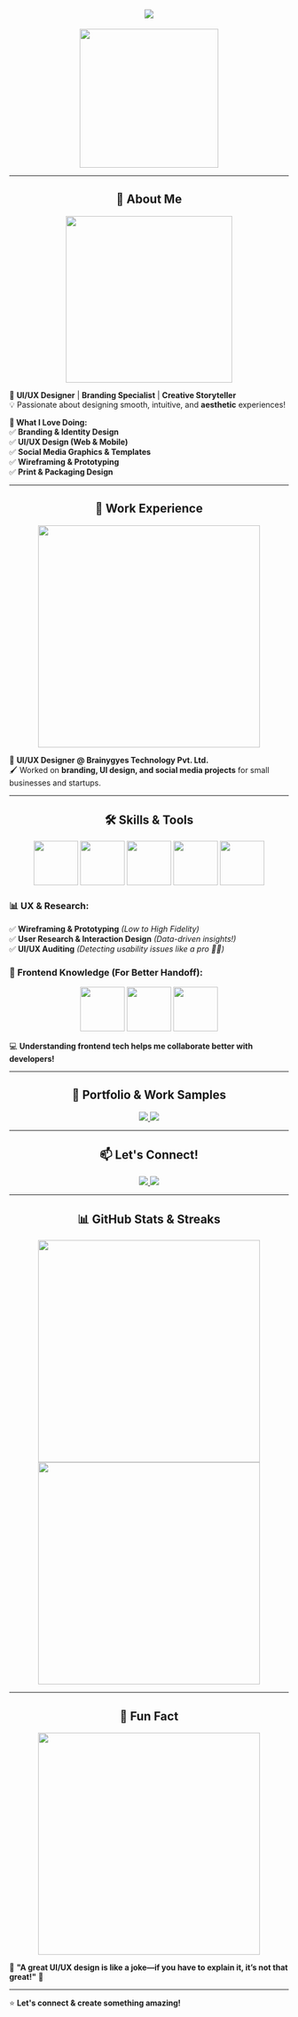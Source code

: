 <!-- 🎨 SONU MALTIYAR | CREATIVE UI/UX DESIGNER -->
<h1 align="center">
  <img src="https://readme-typing-svg.herokuapp.com?font=Poppins&color=%23F77F00&center=true&vCenter=true&width=600&height=60&lines=👋+Hello,+I'm+Sonu+Maltiyar!;🚀+UI/UX+Designer+|+Branding+Specialist;🎨+Bringing+Designs+to+Life!">
</h1>

<!-- 3D Avatar -->
<p align="center">
  <img src="https://cdn3d.iconscout.com/3d/premium/thumb/ui-ux-designer-5644704-4714328.png" width="250"/>
</p>

---

<h2 align="center">🚀 About Me</h2>

<p align="center">
  <img src="https://cdn3d.iconscout.com/3d/premium/thumb/web-designer-5644686-4714311.png" width="300"/>
</p>

🎨 **UI/UX Designer** | **Branding Specialist** | **Creative Storyteller**  
💡 Passionate about designing smooth, intuitive, and **aesthetic** experiences!  

**🌟 What I Love Doing:**  
✅ **Branding & Identity Design**  
✅ **UI/UX Design (Web & Mobile)**  
✅ **Social Media Graphics & Templates**  
✅ **Wireframing & Prototyping**  
✅ **Print & Packaging Design**  

---

<h2 align="center">💼 Work Experience</h2>

<!-- 3D Work Illustration -->
<p align="center">
  <img src="https://cdn3d.iconscout.com/3d/premium/thumb/website-development-5644692-4714317.png" width="400"/>
</p>

📌 **UI/UX Designer @ Brainygyes Technology Pvt. Ltd.**  
🖌️ Worked on **branding, UI design, and social media projects** for small businesses and startups.  

---

<h2 align="center">🛠 Skills & Tools</h2>

<!-- 3D Design Tools -->
<p align="center">
  <img src="https://cdn3d.iconscout.com/3d/premium/thumb/figma-6829361-5619901.png" width="80"/>
  <img src="https://cdn3d.iconscout.com/3d/premium/thumb/adobe-photoshop-6829365-5619905.png" width="80"/>
  <img src="https://cdn3d.iconscout.com/3d/premium/thumb/adobe-illustrator-6829359-5619899.png" width="80"/>
  <img src="https://cdn3d.iconscout.com/3d/premium/thumb/canva-6829362-5619902.png" width="80"/>
  <img src="https://cdn3d.iconscout.com/3d/premium/thumb/framer-6829363-5619903.png" width="80"/>
</p>

### **📊 UX & Research:**
✅ **Wireframing & Prototyping** *(Low to High Fidelity)*  
✅ **User Research & Interaction Design** *(Data-driven insights!)*  
✅ **UI/UX Auditing** *(Detecting usability issues like a pro 🕵️‍♂️)*  

### **🔗 Frontend Knowledge (For Better Handoff):**
<p align="center">
  <img src="https://cdn3d.iconscout.com/3d/premium/thumb/html-6829367-5619907.png" width="80"/>
  <img src="https://cdn3d.iconscout.com/3d/premium/thumb/css-6829366-5619906.png" width="80"/>
  <img src="https://cdn3d.iconscout.com/3d/premium/thumb/javascript-6829368-5619908.png" width="80"/>
</p>

💻 **Understanding frontend tech helps me collaborate better with developers!**  

---

<h2 align="center">📂 Portfolio & Work Samples</h2>

<p align="center">
  <a href="https://www.behance.net/sonumaltiyar07">
    <img src="https://img.shields.io/badge/🔗%20Behance%20Portfolio-%230077B5.svg?style=for-the-badge" />
  </a>
  <a href="https://dribbble.com/sonumaltiyar07">
    <img src="https://img.shields.io/badge/🎨%20Dribbble%20Shots-%23EA4C89.svg?style=for-the-badge" />
  </a>
</p>

---

<h2 align="center">📫 Let's Connect!</h2>

<p align="center">
  <a href="mailto:sonu.maltiyar.004@gmail.com">
    <img src="https://img.shields.io/badge/📧%20Email%20Me-D14836?style=for-the-badge&logo=gmail&logoColor=white" />
  </a>
  <a href="http://www.linkedin.com/in/sonu-maltiyar">
    <img src="https://img.shields.io/badge/💼%20LinkedIn-0077B5?style=for-the-badge&logo=linkedin&logoColor=white" />
  </a>
</p>

---

<h2 align="center">📊 GitHub Stats & Streaks</h2>

<p align="center">
  <img src="https://github-readme-stats.vercel.app/api?username=SonuMaltiyar&show_icons=true&theme=radical" width="400"/>
  <img src="https://github-readme-streak-stats.herokuapp.com/?user=SonuMaltiyar&theme=radical" width="400"/>
</p>

---

<h2 align="center">🎨 Fun Fact</h2>

<p align="center">
  <img src="https://media.giphy.com/media/26tn33aiTi1jkl6H6/giphy.gif" width="400"/>
</p>

🌟 **"A great UI/UX design is like a joke—if you have to explain it, it’s not that great!"** 🚀  

---

⭐ **Let's connect & create something amazing!**  
